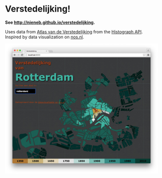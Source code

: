 # Verstedelijking!

__See http://nieneb.github.io/verstedelijking.__

Uses data from [Atlas van de Verstedelijking](http://www.naibooksellers.nl/atlas-van-de-verstedelijking-in-nederland-1000-jaar-ruimtelijke-ontwikkeling.html) from the [Histograph API](http://histograph.io). Inspired by data visualization on [nos.nl](http://app.nos.nl/datavisualisatie/gemeentegrenzen/).

[![](screenshot.jpg)](http://nieneb.github.io/verstedelijking)
